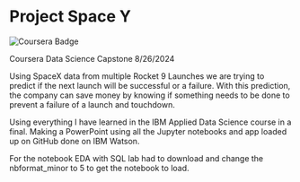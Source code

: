 # Project Space Y
![Coursera Badge]([https://www.credly.com/badges/your-badge-id/image](https://www.credly.com/badges/87467bf7-654e-4ec8-b5df-de1847eaf67c/public_url))

Coursera Data Science Capstone 8/26/2024

Using SpaceX data from multiple Rocket 9 Launches we are trying to predict if the next launch will be successful or a failure. With this prediction, the company can save money by knowing if something needs to be done to prevent a failure of a launch and touchdown.

Using everything I have learned in the IBM Applied Data Science course in a final. Making a PowerPoint using all the Jupyter notebooks and app loaded up on GitHub done on IBM Watson.

For the notebook EDA with SQL lab had to download and change the nbformat_minor to 5 to get the notebook to load.
